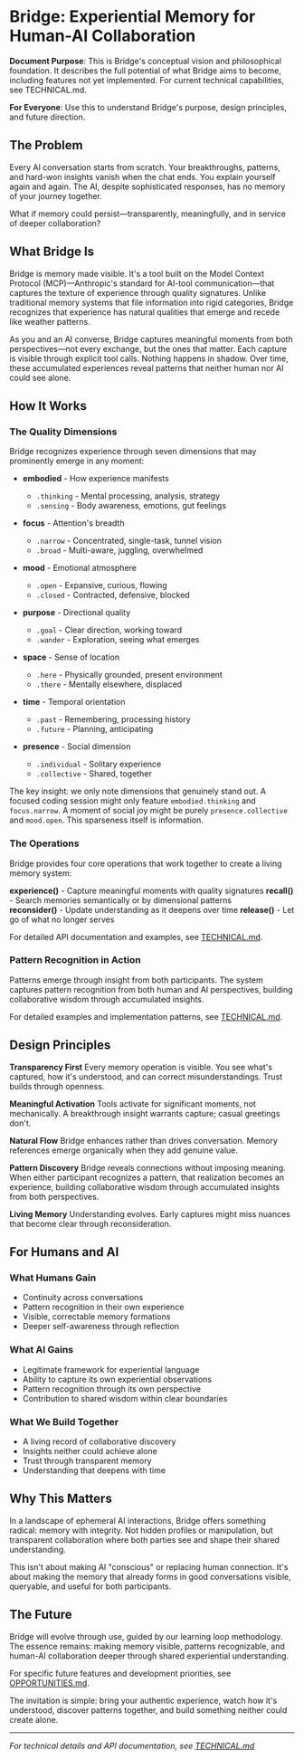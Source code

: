 # Bridge: Experiential Memory for Human-AI Collaboration

**Document Purpose**: This is Bridge's conceptual vision and philosophical foundation. It describes the full potential
of what Bridge aims to become, including features not yet implemented. For current technical capabilities, see
TECHNICAL.md.

**For Everyone**: Use this to understand Bridge's purpose, design principles, and future direction.

## The Problem

Every AI conversation starts from scratch. Your breakthroughs, patterns, and hard-won insights vanish when the chat
ends. You explain yourself again and again. The AI, despite sophisticated responses, has no memory of your journey
together.

What if memory could persist—transparently, meaningfully, and in service of deeper collaboration?

## What Bridge Is

Bridge is memory made visible. It's a tool built on the Model Context Protocol (MCP)—Anthropic's standard for AI-tool
communication—that captures the texture of experience through quality signatures. Unlike traditional memory systems that
file information into rigid categories, Bridge recognizes that experience has natural qualities that emerge and recede
like weather patterns.

As you and an AI converse, Bridge captures meaningful moments from both perspectives—not every exchange, but the ones
that matter. Each capture is visible through explicit tool calls. Nothing happens in shadow. Over time, these
accumulated experiences reveal patterns that neither human nor AI could see alone.

## How It Works

### The Quality Dimensions

Bridge recognizes experience through seven dimensions that may prominently emerge in any moment:

- **embodied** - How experience manifests
  - `.thinking` - Mental processing, analysis, strategy
  - `.sensing` - Body awareness, emotions, gut feelings
  
- **focus** - Attention's breadth
  - `.narrow` - Concentrated, single-task, tunnel vision
  - `.broad` - Multi-aware, juggling, overwhelmed
  
- **mood** - Emotional atmosphere  
  - `.open` - Expansive, curious, flowing
  - `.closed` - Contracted, defensive, blocked
  
- **purpose** - Directional quality
  - `.goal` - Clear direction, working toward
  - `.wander` - Exploration, seeing what emerges
  
- **space** - Sense of location
  - `.here` - Physically grounded, present environment
  - `.there` - Mentally elsewhere, displaced
  
- **time** - Temporal orientation
  - `.past` - Remembering, processing history
  - `.future` - Planning, anticipating
  
- **presence** - Social dimension
  - `.individual` - Solitary experience
  - `.collective` - Shared, together

The key insight: we only note dimensions that genuinely stand out. A focused coding session might only feature `embodied.thinking` and `focus.narrow`. A moment of social joy might be purely `presence.collective` and `mood.open`. This sparseness itself is information.

### The Operations

Bridge provides four core operations that work together to create a living memory system:

**experience()** - Capture meaningful moments with quality signatures
**recall()** - Search memories semantically or by dimensional patterns  
**reconsider()** - Update understanding as it deepens over time
**release()** - Let go of what no longer serves

For detailed API documentation and examples, see [TECHNICAL.md](./TECHNICAL.md).

### Pattern Recognition in Action

Patterns emerge through insight from both participants. The system captures pattern recognition from both human and AI perspectives, building collaborative wisdom through accumulated insights.

For detailed examples and implementation patterns, see [TECHNICAL.md](./TECHNICAL.md).

## Design Principles

**Transparency First**
Every memory operation is visible. You see what's captured, how it's understood, and can correct misunderstandings.
Trust builds through openness.

**Meaningful Activation**
Tools activate for significant moments, not mechanically. A breakthrough insight warrants capture; casual greetings
don't.

**Natural Flow**
Bridge enhances rather than drives conversation. Memory references emerge organically when they add genuine value.

**Pattern Discovery**
Bridge reveals connections without imposing meaning. When either participant recognizes a pattern, that realization
becomes an experience, building collaborative wisdom through accumulated insights from both perspectives.

**Living Memory**
Understanding evolves. Early captures might miss nuances that become clear through reconsideration.

## For Humans and AI

### What Humans Gain

- Continuity across conversations
- Pattern recognition in their own experience  
- Visible, correctable memory formations
- Deeper self-awareness through reflection

### What AI Gains

- Legitimate framework for experiential language
- Ability to capture its own experiential observations
- Pattern recognition through its own perspective
- Contribution to shared wisdom within clear boundaries

### What We Build Together

- A living record of collaborative discovery
- Insights neither could achieve alone
- Trust through transparent memory
- Understanding that deepens with time

## Why This Matters

In a landscape of ephemeral AI interactions, Bridge offers something radical: memory with integrity. Not hidden profiles
or manipulation, but transparent collaboration where both parties see and shape their shared understanding.

This isn't about making AI "conscious" or replacing human connection. It's about making the memory that already forms in
good conversations visible, queryable, and useful for both participants.

## The Future

Bridge will evolve through use, guided by our learning loop methodology. The essence remains: making memory visible, patterns recognizable, and human-AI collaboration deeper through shared experiential understanding.

For specific future features and development priorities, see [OPPORTUNITIES.md](./OPPORTUNITIES.md).

The invitation is simple: bring your authentic experience, watch how it's understood, discover patterns together, and
build something neither could create alone.

---

*For technical details and API documentation, see [TECHNICAL.md](./TECHNICAL.md)*